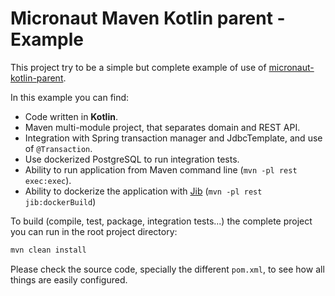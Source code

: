 # Micronaut Maven Kotlin parent - Example

This project try to be a simple but complete example of use of 
[micronaut-kotlin-parent](https://github.com/archimedes-projects/archimedes-maven-micronaut/tree/main/micronaut-kotlin-parent).

In this example you can find:

 - Code written in **Kotlin**.
 - Maven multi-module project, that separates domain and REST API.
 - Integration with Spring transaction manager and JdbcTemplate, and use of `@Transaction`.
 - Use dockerized PostgreSQL to run integration tests.
 - Ability to run application from Maven command line (`mvn -pl rest exec:exec`).
 - Ability to dockerize the application with [Jib](https://github.com/GoogleContainerTools/jib) (`mvn -pl rest jib:dockerBuild`)
 
 To build (compile, test, package, integration tests...) the complete project you can run in the root project directory:
 
 ```bash
mvn clean install
```
 
 Please check the source code, specially the different `pom.xml`, to see how all things are easily configured.

